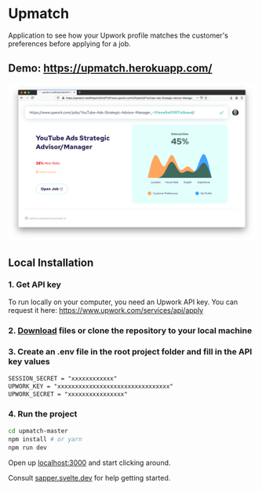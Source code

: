 # Upmatch
Application to see how your Upwork profile matches the customer's preferences before applying for a job.

## Demo: https://upmatch.herokuapp.com/

![Screenshot](https://github.com/plastiniq/upmatch/blob/master/screenshot.png)

## Local Installation

### 1. Get API key
To run locally on your computer, you need an Upwork API key. You can request it here: https://www.upwork.com/services/api/apply

### 2. [Download](https://github.com/plastiniq/upmatch/archive/master.zip) files or clone the repository to your local machine

### 3. Create an .env file in the root project folder and fill in the API key values
```
SESSION_SECRET = "xxxxxxxxxxxx"
UPWORK_KEY = "xxxxxxxxxxxxxxxxxxxxxxxxxxxxxxxx"
UPWORK_SECRET = "xxxxxxxxxxxxxxxx"
```

### 4. Run the project
```bash
cd upmatch-master
npm install # or yarn
npm run dev
```

Open up [localhost:3000](http://localhost:3000) and start clicking around.

Consult [sapper.svelte.dev](https://sapper.svelte.dev) for help getting started.
